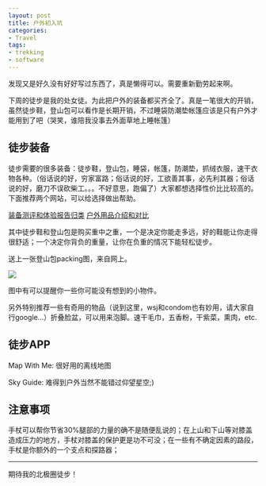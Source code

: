 ```yaml
---
layout: post
title: 户外初入坑
categories:
- Travel
tags:
- trekking
- software
---
```


发现又是好久没有好好写过东西了，真是懒得可以。需要重新勤劳起来啊。

下周的徒步是我的处女徒。为此把户外的装备都买齐全了。真是一笔很大的开销，虽然徒步鞋，登山包可以看作是长期开销，不过睡袋防潮垫帐篷应该是只有户外才能用到了吧（哭笑，谁陪我没事去外面草地上睡帐篷）

## 徒步装备

徒步需要的很多装备：徒步鞋，登山包，睡袋，帐篷，防潮垫，抓绒衣服，速干衣物各种。（俗话说的好，穷家富路；俗话说的好，工欲善其事，必先利其器；俗话说的好，磨刀不误砍柴工。。。不好意思，跑偏了）大家都想选择性价比比较高的。下面推荐两个网站，可以给选择做出帮助。

[装备测评和体验报告归类][1]
[户外用品介绍和对比][2]

其中徒步鞋和登山包是购买重中之重，一个是决定你能走多远，好的鞋能让你走得很舒适；一个决定你背负的重量，让你在负重的情况下能轻松徒步。

送上一张登山包packing图，来自网上。

![][image-1]


图中有可以提醒你一些你可能没有想到的小物件。

另外特别推荐一些有奇用的物品（说到这里，wsj和condom也有妙用，请大家自行google...）折叠脸盆，可以用来泡脚。速干毛巾，五香粉，干紫菜，熏肉，etc.


## 徒步APP

Map With Me: 很好用的离线地图

Sky Guide: 难得到户外当然不能错过仰望星空;)



## 注意事项


手杖可以帮你节省30%腿部的力量的确不是随便乱说的；在上山和下山等对膝盖造成压力的地方，手杖对膝盖的保护更是功不可没；在一些有不确定因素的路段，手杖是你额外的一个支点和探路器；

---- 

期待我的北极圈徒步！  


[1]:	http://www.doyouhike.net/forum/gear/364472,0,0,0.html
[2]:	http://www.zrzydsd.org/home.php?mod=space&uid=24&do=blog&id=269

[image-1]:	http://www.downhot.com/UploadFiles/2012-08/2012858101916212.jpg